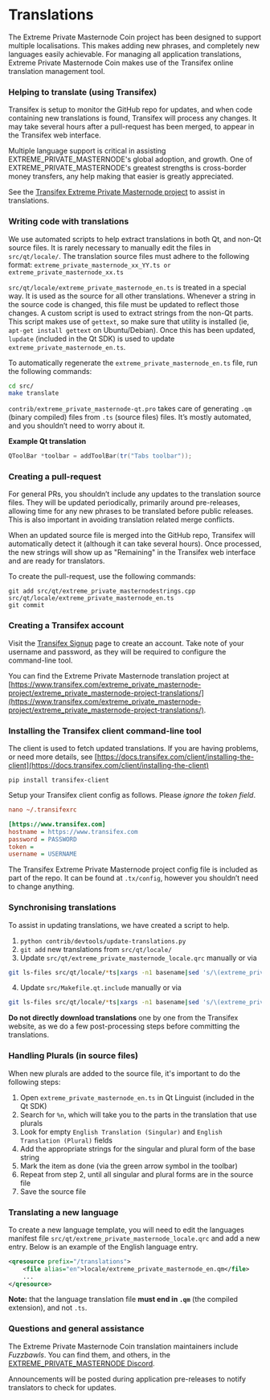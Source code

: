 Translations
============

The Extreme Private Masternode Coin project has been designed to support multiple localisations. This makes adding new phrases, and completely new languages easily achievable. For managing all application translations, Extreme Private Masternode Coin makes use of the Transifex online translation management tool.

### Helping to translate (using Transifex)
Transifex is setup to monitor the GitHub repo for updates, and when code containing new translations is found, Transifex will process any changes. It may take several hours after a pull-request has been merged, to appear in the Transifex web interface.

Multiple language support is critical in assisting EXTREME_PRIVATE_MASTERNODE's global adoption, and growth. One of EXTREME_PRIVATE_MASTERNODE's greatest strengths is cross-border money transfers, any help making that easier is greatly appreciated.

See the [Transifex Extreme Private Masternode project](https://www.transifex.com/extreme_private_masternode-project/extreme_private_masternode-project-translations/) to assist in translations.

### Writing code with translations
We use automated scripts to help extract translations in both Qt, and non-Qt source files. It is rarely necessary to manually edit the files in `src/qt/locale/`. The translation source files must adhere to the following format:
`extreme_private_masternode_xx_YY.ts or extreme_private_masternode_xx.ts`

`src/qt/locale/extreme_private_masternode_en.ts` is treated in a special way. It is used as the source for all other translations. Whenever a string in the source code is changed, this file must be updated to reflect those changes. A custom script is used to extract strings from the non-Qt parts. This script makes use of `gettext`, so make sure that utility is installed (ie, `apt-get install gettext` on Ubuntu/Debian). Once this has been updated, `lupdate` (included in the Qt SDK) is used to update `extreme_private_masternode_en.ts`.

To automatically regenerate the `extreme_private_masternode_en.ts` file, run the following commands:
```sh
cd src/
make translate
```

`contrib/extreme_private_masternode-qt.pro` takes care of generating `.qm` (binary compiled) files from `.ts` (source files) files. It’s mostly automated, and you shouldn’t need to worry about it.

**Example Qt translation**
```cpp
QToolBar *toolbar = addToolBar(tr("Tabs toolbar"));
```

### Creating a pull-request
For general PRs, you shouldn’t include any updates to the translation source files. They will be updated periodically, primarily around pre-releases, allowing time for any new phrases to be translated before public releases. This is also important in avoiding translation related merge conflicts.

When an updated source file is merged into the GitHub repo, Transifex will automatically detect it (although it can take several hours). Once processed, the new strings will show up as "Remaining" in the Transifex web interface and are ready for translators.

To create the pull-request, use the following commands:
```
git add src/qt/extreme_private_masternodestrings.cpp src/qt/locale/extreme_private_masternode_en.ts
git commit
```

### Creating a Transifex account
Visit the [Transifex Signup](https://www.transifex.com/signup/) page to create an account. Take note of your username and password, as they will be required to configure the command-line tool.

You can find the Extreme Private Masternode translation project at [https://www.transifex.com/extreme_private_masternode-project/extreme_private_masternode-project-translations/](https://www.transifex.com/extreme_private_masternode-project/extreme_private_masternode-project-translations/).

### Installing the Transifex client command-line tool
The client is used to fetch updated translations. If you are having problems, or need more details, see [https://docs.transifex.com/client/installing-the-client](https://docs.transifex.com/client/installing-the-client)

`pip install transifex-client`

Setup your Transifex client config as follows. Please *ignore the token field*.

```ini
nano ~/.transifexrc

[https://www.transifex.com]
hostname = https://www.transifex.com
password = PASSWORD
token =
username = USERNAME
```

The Transifex Extreme Private Masternode project config file is included as part of the repo. It can be found at `.tx/config`, however you shouldn’t need to change anything.

### Synchronising translations
To assist in updating translations, we have created a script to help.

1. `python contrib/devtools/update-translations.py`
2. `git add` new translations from `src/qt/locale/`
3. Update `src/qt/extreme_private_masternode_locale.qrc` manually or via
```bash
git ls-files src/qt/locale/*ts|xargs -n1 basename|sed 's/\(extreme_private_masternode_\(.*\)\).ts/<file alias="\2">locale\/\1.qm<\/file>/'
```
4. Update `src/Makefile.qt.include` manually or via
```bash
git ls-files src/qt/locale/*ts|xargs -n1 basename|sed 's/\(extreme_private_masternode_\(.*\)\).ts/  qt\/locale\/\1.ts \\/'
```

**Do not directly download translations** one by one from the Transifex website, as we do a few post-processing steps before committing the translations.

### Handling Plurals (in source files)
When new plurals are added to the source file, it's important to do the following steps:

1. Open `extreme_private_masternode_en.ts` in Qt Linguist (included in the Qt SDK)
2. Search for `%n`, which will take you to the parts in the translation that use plurals
3. Look for empty `English Translation (Singular)` and `English Translation (Plural)` fields
4. Add the appropriate strings for the singular and plural form of the base string
5. Mark the item as done (via the green arrow symbol in the toolbar)
6. Repeat from step 2, until all singular and plural forms are in the source file
7. Save the source file

### Translating a new language
To create a new language template, you will need to edit the languages manifest file `src/qt/extreme_private_masternode_locale.qrc` and add a new entry. Below is an example of the English language entry.

```xml
<qresource prefix="/translations">
    <file alias="en">locale/extreme_private_masternode_en.qm</file>
    ...
</qresource>
```

**Note:** that the language translation file **must end in `.qm`** (the compiled extension), and not `.ts`.

### Questions and general assistance
The Extreme Private Masternode Coin translation maintainers include *Fuzzbawls*. You can find them, and others, in the [EXTREME_PRIVATE_MASTERNODE Discord](https://discord.extreme_private_masternode.org).

Announcements will be posted during application pre-releases to notify translators to check for updates.
